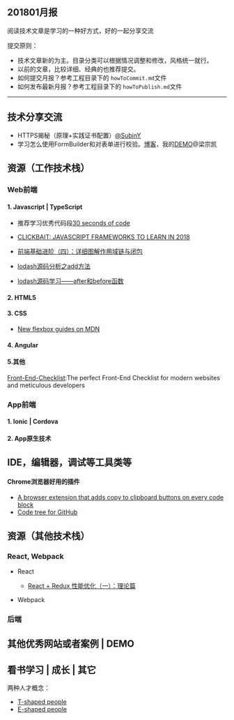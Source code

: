 ## 201801月报

阅读技术文章是学习的一种好方式，好的一起分享交流

提交原则：

- 技术文章新的为主。目录分类可以根据情况调整和修改，风格统一就行。
- 以前的文章，比较详细、经典的也推荐提交。
- 如何提交月报？参考工程目录下的 `howToCommit.md`文件
- 如何发布最新月报？参考工程目录下的 `howToPublish.md`文件

---

## 技术分享交流

- HTTPS揭秘（原理+实践证书配置）[@SubinY](https://github.com/SubinY)
- 学习怎么使用FormBuilder和对表单进行校验。[博客](https://blog.thoughtram.io/angular/2016/06/22/model-driven-forms-in-angular-2.html)，我的[DEMO](https://stackblitz.com/edit/angular-xun5yf?file=app%2Fapp.component.html)@梁宗凯

## 资源（工作技术栈）


### Web前端


#### 1. Javascript | TypeScript

- 推荐学习优秀代码段[30 seconds of code](https://github.com/Chalarangelo/30-seconds-of-code)

- [CLICKBAIT: JAVASCRIPT FRAMEWORKS TO LEARN IN 2018](https://oprea.rocks/blog/javascript-frameworks-to-learn-in-2018/)

- [前端基础进阶（四）：详细图解作用域链与闭包](http://web.jobbole.com/90524/)

- [lodash源码分析之add方法](https://github.com/giscafer/giscafer.github.io/issues/23/)

- [lodash源码学习——after和before函数](https://github.com/giscafer/giscafer.github.io/issues/25/)


#### 2. HTML5


#### 3. CSS 

- [New flexbox guides on MDN](https://hacks.mozilla.org/2018/01/new-flexbox-guides-on-mdn/)

#### 4. Angular


#### 5.其他

[Front-End-Checklist](https://github.com/thedaviddias/Front-End-Checklist):The perfect Front-End Checklist for modern websites and meticulous developers


### App前端


#### 1. Ionic | Cordova


#### 2. App原生技术


## IDE，编辑器，调试等工具类等


#### Chrome浏览器好用的插件 

- [A browser extension that adds copy to clipboard buttons on every code block](https://github.com/zenorocha/codecopy)
- [Code tree for GitHub](https://github.com/buunguyen/octotree)



## 资源（其他技术栈）


### React, Webpack 

- React
    
    - [React + Redux 性能优化（一）：理论篇](https://zhuanlan.zhihu.com/p/32601923)

- Webpack


### 后端



## 其他优秀网站或者案例 | DEMO


## 看书学习 | 成长 | 其它

两种人才概念：
- [T-shaped people ](https://collegeinfogeek.com/become-t-shaped-person/)
- [E-shaped people](https://www.leadingagile.com/2017/02/e-shaped-staff/)




